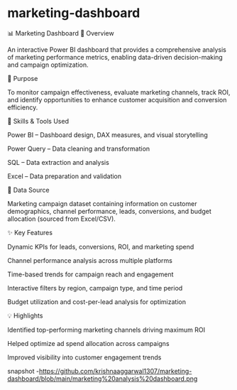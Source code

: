 # marketing-dashboard
📊 Marketing Dashboard
📝 Overview

An interactive Power BI dashboard that provides a comprehensive analysis of marketing performance metrics, enabling data-driven decision-making and campaign optimization.

🎯 Purpose

To monitor campaign effectiveness, evaluate marketing channels, track ROI, and identify opportunities to enhance customer acquisition and conversion efficiency.

🧠 Skills & Tools Used

Power BI – Dashboard design, DAX measures, and visual storytelling

Power Query – Data cleaning and transformation

SQL – Data extraction and analysis

Excel – Data preparation and validation

📂 Data Source

Marketing campaign dataset containing information on customer demographics, channel performance, leads, conversions, and budget allocation (sourced from Excel/CSV).

✨ Key Features

Dynamic KPIs for leads, conversions, ROI, and marketing spend

Channel performance analysis across multiple platforms

Time-based trends for campaign reach and engagement

Interactive filters by region, campaign type, and time period

Budget utilization and cost-per-lead analysis for optimization

💡 Highlights

Identified top-performing marketing channels driving maximum ROI

Helped optimize ad spend allocation across campaigns

Improved visibility into customer engagement trends

snapshot -https://github.com/krishnaaggarwal1307/marketing-dashboard/blob/main/marketing%20analysis%20dashboard.png

